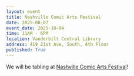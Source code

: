 ```yaml
---
layout: event
title: Nashville Comic Arts Festival
date: 2025-08-07
event_date: 2025-10-04
time: 11AM - 6PM
location: Vanderbilt Central Library
address: 419 21st Ave, South, 4th Floor
published: True
---
```


We will be tabling at [Nashville Comic Arts Festival](https://nashcomicsfest.wordpress.com/)!
